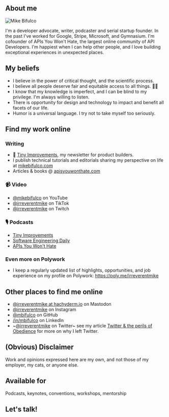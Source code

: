## About me

![Mike Bifulco](https://github.com/mbifulco/mbifulco/blob/main/banner.jpeg?raw=true)

I'm a developer advocate, writer, podcaster and serial startup founder. In the past I've worked for Google, Stripe, Microsoft, and Gymnasium. I'm cofounder of APIs You Won't Hate, the largest online community of API Developers. I'm happiest when I can help other people, and I love building exceptional experiences in unexpected places.

## My beliefs

- I believe in the power of critical thought, and the scientific process.
- I believe all people deserve fair and equitable access to all things. 🏳️‍🌈
- I know that my knowledge is imperfect, and I can be blind to my privilege. I'm always willing to listen.
- There is opportunity for design and technology to impact and benefit all facets of our life.
- Humor is a universal language. I try not to take myself too seriously.


## Find my work online

### Writing
- 💌 [Tiny Improvements](https://mikebifulco.com/newsletter), my newsletter for product builders.
- I publish technical tutorials and editorials sharing my perspective on life at [mikebifulco.com](https://mikebifulco.com)
- Articles & books @ [apisyouwonthate.com](https://apisyouwonthate.com)

### 📹 Video 
- [@mikebifulco](https://youtube.com/@mikebifulco) on YouTube
- [@irreverentmike](https://tiktok.com/@irreverentmike) on TikTok
- [@irreverentmike](https://www.twitch.tv/irreverentmike) on Twitch

### 🎙️ Podcasts
- [Tiny Improvements](https://mikebifulco.com/podcast)
- [Software Engineering Daily](https://softwareengineeringdaily.com/)
- [APIs You Won't Hate](https://apisyouwonthate.com/podcast)

### Even more on Polywork

- I keep a regularly updated list of highlights, opportunities, and job experience on my profile on Polywork: https://poly.me/irreverentmike

## Other places to find me online

- <a rel="me" href="https://hachyderm.io/@irreverentmike">@irreverentmike at hachyderm.io</a> on Mastodon
- [@irreverentmike](http://instagram.com/irreverentmike) on Instagram
- [@mbifulco](https://github.com/mbifulco) on GitHub
- [/in/mbifulco](https://linkedin.com/in/mbifulco) on LinkedIn
- ~[@irreverentmike](https://twitter.com/irreverentmike) on Twitter~ see my article [Twitter & the perils of Obedience](https://mikebifulco.com/posts/twitter-and-the-perils-of-obedience) for more on why I left Twitter.

## (Obvious) Disclaimer

Work and opinions expressed here are my own, and not those of my employer, my cats, or anyone else.

## Available for

Podcasts, keynotes, conventions, workshops, mentorship

## Let's talk!


